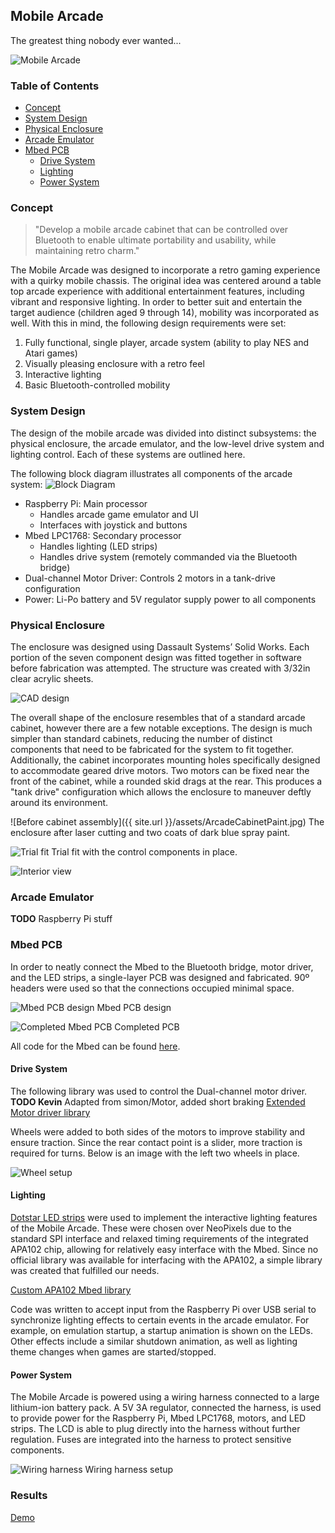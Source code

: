 ## Mobile Arcade

The greatest thing nobody ever wanted...

![Mobile Arcade](assets/MobileArcade.jpg)


### Table of Contents
* [Concept](#concept)
* [System Design](#systemdesign)
* [Physical Enclosure](#physicalenclosure)
* [Arcade Emulator](#arcadeemulator)
* [Mbed PCB](#Mbedpcb)
  * [Drive System](#drivesystem)
  * [Lighting](#lighting)
  * [Power System](#powersystem)

### Concept

> "Develop a mobile arcade cabinet that can be controlled over Bluetooth to enable ultimate portability and usability, while maintaining retro charm."

The Mobile Arcade was designed to incorporate a retro gaming experience with a quirky mobile chassis. The original idea was centered around a table top arcade experience with additional entertainment features, including vibrant and responsive lighting. In order to better suit and entertain the target audience (children aged 9 through 14), mobility was incorporated as well. With this in mind, the following design requirements were set:
1. Fully functional, single player, arcade system (ability to play NES and Atari games)
2. Visually pleasing enclosure with a retro feel
3. Interactive lighting
4. Basic Bluetooth-controlled mobility

### System Design

The design of the mobile arcade was divided into distinct subsystems: the physical enclosure, the arcade emulator, and the low-level drive system and lighting control. Each of these systems are outlined here.

The following block diagram illustrates all components of the arcade system:
![Block Diagram](assets/BlockDiagram.png)
* Raspberry Pi: Main processor
  * Handles arcade game emulator and UI
  * Interfaces with joystick and buttons
* Mbed LPC1768: Secondary processor
  * Handles lighting (LED strips)
  * Handles drive system (remotely commanded via the Bluetooth bridge)
* Dual-channel Motor Driver: Controls 2 motors in a tank-drive configuration
* Power: Li-Po battery and 5V regulator supply power to all components

### Physical Enclosure

The enclosure was designed using Dassault Systems’ Solid Works. Each portion of the seven component design was fitted together in software before fabrication was attempted. The structure was created with 3/32in clear acrylic sheets.

![CAD design](assets/ArcadeCAD.png)

The overall shape of the enclosure resembles that of a standard arcade cabinet, however there are a few notable exceptions. The design is much simpler than standard cabinets, reducing the number of distinct components that need to be fabricated for the system to fit together. Additionally, the cabinet incorporates mounting holes specifically designed to accommodate geared drive motors. Two motors can be fixed near the front of the cabinet, while a rounded skid drags at the rear. This produces a "tank drive" configuration which allows the enclosure to maneuver deftly around its environment.

![Before cabinet assembly]({{ site.url }}/assets/ArcadeCabinetPaint.jpg)
The enclosure after laser cutting and two coats of dark blue spray paint.

![Trial fit](assets/TrialFit.jpg)
Trial fit with the control components in place.

![Interior view](assets/InteriorView.jpg)

### Arcade Emulator

**TODO** Raspberry Pi stuff

### Mbed PCB

In order to neatly connect the Mbed to the Bluetooth bridge, motor driver, and the LED strips, a single-layer PCB was designed and fabricated. 90º headers were used so that the connections occupied minimal space.

![Mbed PCB design](assets/MbedPCBLayout.png)
Mbed PCB design

![Completed Mbed PCB](assets/MbedPCB.jpg)
Completed PCB

All code for the Mbed can be found [here](https://os.mbed.com/users/abraha2d/code/MobileArcade/file/).

#### Drive System

The following library was used to control the Dual-channel motor driver. **TODO Kevin** Adapted from simon/Motor, added short braking
[Extended Motor driver library](https://os.mbed.com/users/abraha2d/code/Motor/)

Wheels were added to both sides of the motors to improve stability and ensure traction. Since the rear contact point is a slider, more traction is required for turns. Below is an image with the left two wheels in place.

![Wheel setup](assets/ArcadeWheels.jpg)

#### Lighting

[Dotstar LED strips](https://www.adafruit.com/product/2239) were used to implement the interactive lighting features of the Mobile Arcade. These were chosen over NeoPixels due to the standard SPI interface and relaxed timing requirements of the integrated APA102 chip, allowing for relatively easy interface with the Mbed. Since no official library was available for interfacing with the APA102, a simple library was created that fulfilled our needs.

[Custom APA102 Mbed library](https://os.mbed.com/users/abraha2d/code/APA102/)

Code was written to accept input from the Raspberry Pi over USB serial to synchronize lighting effects to certain events in the arcade emulator. For example, on emulation startup, a startup animation is shown on the LEDs. Other effects include a similar shutdown animation, as well as lighting theme changes when games are started/stopped.

#### Power System

The Mobile Arcade is powered using a wiring harness connected to a large lithium-ion battery pack. A 5V 3A regulator, connected the harness, is used to provide power for the Raspberry Pi, Mbed LPC1768, motors, and LED strips. The LCD is able to plug directly into the harness without further regulation. Fuses are integrated into the harness to protect sensitive components.

![Wiring harness](assets/WireHarness.jpg)
Wiring harness setup

### Results

[Demo](https://youtu.be/UGc3tqysLSs)
